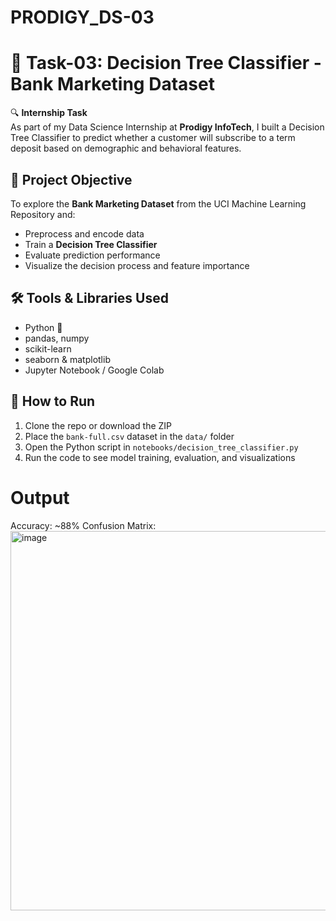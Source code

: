 # PRODIGY_DS-03

# 🧠 Task-03: Decision Tree Classifier - Bank Marketing Dataset

🔍 **Internship Task**  
As part of my Data Science Internship at **Prodigy InfoTech**, I built a Decision Tree Classifier to predict whether a customer will subscribe to a term deposit based on demographic and behavioral features.

## 📌 Project Objective

To explore the **Bank Marketing Dataset** from the UCI Machine Learning Repository and:

- Preprocess and encode data
- Train a **Decision Tree Classifier**
- Evaluate prediction performance
- Visualize the decision process and feature importance

## 🛠️ Tools & Libraries Used

- Python 🐍
- pandas, numpy
- scikit-learn
- seaborn & matplotlib
- Jupyter Notebook / Google Colab

## 🚀 How to Run

1. Clone the repo or download the ZIP  
2. Place the `bank-full.csv` dataset in the `data/` folder  
3. Open the Python script in `notebooks/decision_tree_classifier.py`  
4. Run the code to see model training, evaluation, and visualizations

# Output
Accuracy: ~88%
Confusion Matrix:
<img width="1241" height="607" alt="image" src="https://github.com/user-attachments/assets/24ecfea3-47ca-45c3-bd6c-dca10fe54efc" />

